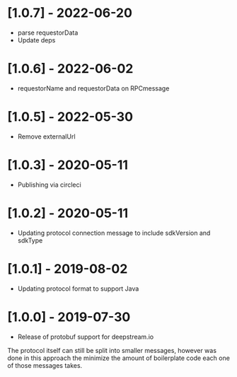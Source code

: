 # [1.0.7] - 2022-06-20

- parse requestorData
- Update deps

# [1.0.6] - 2022-06-02

- requestorName and requestorData on RPCmessage

# [1.0.5] - 2022-05-30

- Remove externalUrl

# [1.0.3] - 2020-05-11

- Publishing via circleci

# [1.0.2] - 2020-05-11

- Updating protocol connection message to include sdkVersion and sdkType

# [1.0.1] - 2019-08-02

- Updating protocol format to support Java

# [1.0.0] - 2019-07-30

- Release of protobuf support for deepstream.io

The protocol itself can still be split into smaller messages, however was done in this
approach the minimize the amount of boilerplate code each one of those messages takes.



